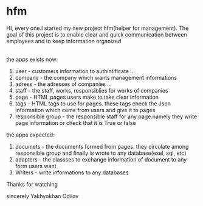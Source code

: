 # hfm
HI, every one.I started my new project hfm(helper for management).
The goal of this project is to enable clear and quick communication between employees and to keep information organized <br><br>

the apps exists now:
<ol>
  <li>user - customers information to authintificate ...
  <li>company - the company which wants management informations
  <li>adress - the adresses of companies ...
  <li>staff - the staff, works, responsiblies for works of companies
  <li>page - HTML pages users make to take clear information
  <li>tags - HTML tags to use for pages. these tags check the Json information which come from users and give it to pages
  <li>responsible group - the responsible staff for any page.namely they write page information or check that it is True or false
</ol>
  
the apps expected:
<ol>
  <li>documets - the documents formed from pages. they circulate among responsible group and finally is wrote to any database(exel, sql, etc)<br>
  <li>adapters - the classses to exchange information of document to any form users want<br>
  <li>Writers - write informations to any databases<br>
</ol>
Thanks for watching

sincerely
Yakhyokhan Odilov
